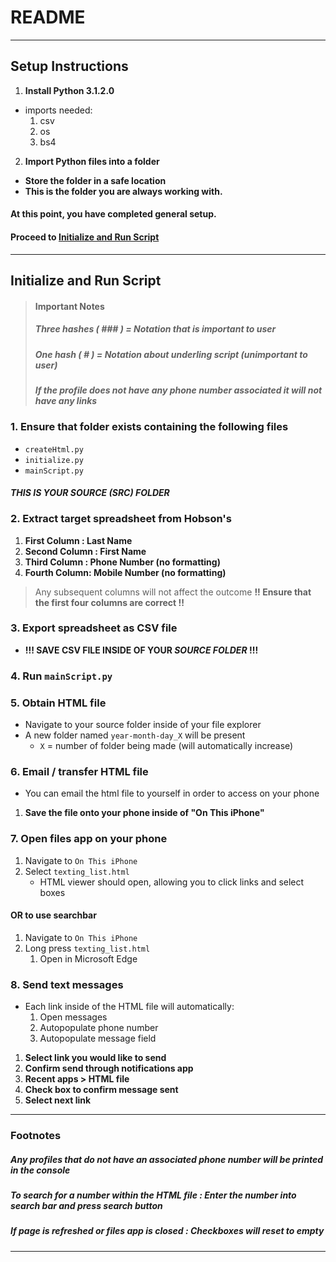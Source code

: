
# README

---

## Setup Instructions

1. **Install Python 3.1.2.0**
- imports needed:
    1. csv
    2. os
    3. bs4

2. **Import Python files into a folder**
- **Store the folder in a safe location**
- **This is the folder you are always working with.**

#### At this point, you have completed general setup.

#### Proceed to [Initialize and Run Script](#initialize-and-run-script)

---

## Initialize and Run Script

>#### Important Notes
>##### Three hashes ( ### ) = Notation that is important to user
>##### One hash ( # ) = Notation about underling script (unimportant to user)
>##### If the profile does not have any phone number associated it will not have any links

### 1. Ensure that folder exists containing the following files

- `createHtml.py`
- `initialize.py`
- `mainScript.py`

#### ***THIS IS YOUR SOURCE (SRC) FOLDER***

### 2. Extract target spreadsheet from Hobson's
1. **First Column : Last Name**
2. **Second Column : First Name**
3. **Third Column : Phone Number (no formatting)**
4. **Fourth Column: Mobile Number (no formatting)**
> Any subsequent columns will not affect the outcome
> **!! Ensure that the first four columns are correct !!**

### 3. Export spreadsheet as CSV file
- **!!! SAVE CSV FILE INSIDE OF YOUR *SOURCE FOLDER* !!!**

### 4. Run `mainScript.py`

### 5. Obtain HTML file
- Navigate to your source folder inside of your file explorer
- A new folder named `year-month-day_X` will be present
  - `X` = number of folder being made (will automatically increase)

### 6. Email / transfer HTML file
- You can email the html file to yourself in order to access on your phone
1. **Save the file onto your phone inside of "On This iPhone"**

### 7. Open files app on your phone
1. Navigate to `On This iPhone`
2. Select `texting_list.html`
    - HTML viewer should open, allowing you to click links and select boxes
#### OR to use searchbar
1. Navigate to `On This iPhone`
2. Long press `texting_list.html`
   1. Open in Microsoft Edge
### 8. Send text messages
- Each link inside of the HTML file will automatically:
    1. Open messages
    2. Autopopulate phone number
    3. Autopopulate message field
1. **Select link you would like to send**
2. **Confirm send through notifications app**
3. **Recent apps > HTML file**
4. **Check box to confirm message sent**
5. **Select next link**

---

### Footnotes
##### Any profiles that do not have an associated phone number will be printed in the console
##### To search for a number within the HTML file : Enter the number into search bar and press search button
##### If page is refreshed or files app is closed : Checkboxes will reset to empty

---




